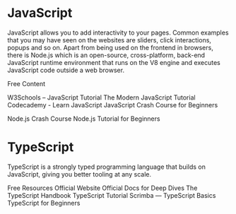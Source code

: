 <DedicatedRoadmap
  href='/javascript'
  title='JavaScript Roadmap'
  description='Click to check the detailed JavaScript Roadmap.'
/>

# JavaScript

JavaScript allows you to add interactivity to your pages. Common examples that you may have seen on the websites are sliders, click interactions, popups and so on. Apart from being used on the frontend in browsers, there is Node.js which is an open-source, cross-platform, back-end JavaScript runtime environment that runs on the V8 engine and executes JavaScript code outside a web browser.

<ResourceGroupTitle>Free Content</ResourceGroupTitle>

<BadgeLink badgeText='Read' colorScheme="yellow" href='https://www.w3schools.com/js/'>W3Schools – JavaScript Tutorial</BadgeLink>
<BadgeLink badgeText='Read' colorScheme="yellow" href='https://javascript.info/'>The Modern JavaScript Tutorial</BadgeLink>
<BadgeLink badgeText='Course' colorScheme='green' href='https://www.codecademy.com/learn/introduction-to-javascript'>Codecademy - Learn JavaScript</BadgeLink>
<BadgeLink badgeText='Watch' href='https://youtu.be/hdI2bqOjy3c'>JavaScript Crash Course for Beginners</BadgeLink>

<BadgeLink badgeText='Watch' href='https://www.youtube.com/watch?v=fBNz5xF-Kx4'>Node.js Crash Course</BadgeLink>
<BadgeLink badgeText='Watch' href='https://www.youtube.com/watch?v=TlB_eWDSMt4'>Node.js Tutorial for Beginners</BadgeLink>


# TypeScript

TypeScript is a strongly typed programming language that builds on JavaScript, giving you better tooling at any scale.

<ResourceGroupTitle>Free Resources</ResourceGroupTitle>
<BadgeLink colorScheme='blue' badgeText='Official Website' href='https://www.typescriptlang.org/'>Official Website</BadgeLink>
<BadgeLink colorScheme='blue' badgeText='Official Docs' href='https://www.typescriptlang.org/docs/'>Official Docs for Deep Dives</BadgeLink>
<BadgeLink colorScheme='blue' badgeText='Official Handbook' href='https://www.typescriptlang.org/docs/handbook/intro.html'>The TypeScript Handbook</BadgeLink>
<BadgeLink colorScheme='yellow' badgeText='Read' href='https://www.tutorialspoint.com/typescript/index.htm'>TypeScript Tutorial</BadgeLink>
<BadgeLink colorScheme='green' badgeText='Course' href='https://scrimba.com/learn/typescript'>Scrimba — TypeScript Basics</BadgeLink>
<BadgeLink badgeText='Watch' href='https://www.youtube.com/watch?v=BwuLxPH8IDs'>TypeScript for Beginners</BadgeLink>
